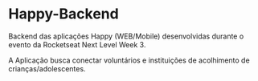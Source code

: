 # Happy-Backend

Backend das aplicações Happy (WEB/Mobile) desenvolvidas durante o evento da Rocketseat Next Level Week 3.

A Aplicação busca conectar voluntários e instituições de acolhimento de crianças/adolescentes.
